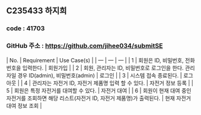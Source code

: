 ## C235433 하지희

### code : 41703
### GitHub 주소 : https://github.com/jihee034/submitSE

| No. | Requirement | Use Case(s) |
| — | — | — |
| 1 | 회원은 ID, 비밀번호, 전화번호을 입력한다. | 회원가입 |
| 2 | 회원, 관리자는 ID, 비밀번호로 로그인을 한다.
관리자일 경우 ID(admin), 비밀번호(admin) | 로그인 |
| 3 | 시스템 접속 종료된다. | 로그아웃 |
| 4 | 관리자는 자전거 ID, 자전거 제품명 입력 할 수 있다. | 자전거 정보 등록 |
| 5 | 회원은 특정 자전거를 대여할 수 있다. | 자전거 대여 |
| 6 | 회원이 현재 대여 중인 자전거를 조회하면 해당 리스트(자전거 ID, 자전거 제품명)가 출력된다. | 현재 자전거 대여 정보 조회 |
